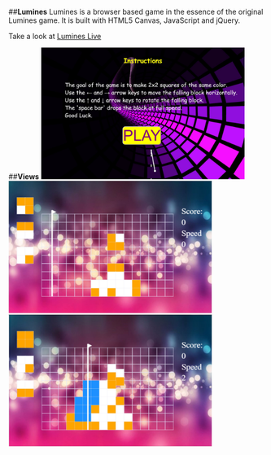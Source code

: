 ##**Lumines**
Lumines is a browser based game in the essence of the original Lumines game.
It is built with HTML5 Canvas, JavaScript and jQuery.

Take a look at <a href='http://stefancardenas.tech/Lumines/'>Lumines Live</a>

##**Views**
<img src="./assets/images/lumines1.JPG" width="400px"/>
<img src="./assets/images/lumines2.JPG" width="400px"/>
<img src="./assets/images/lumines3.JPG" width="400px"/>
